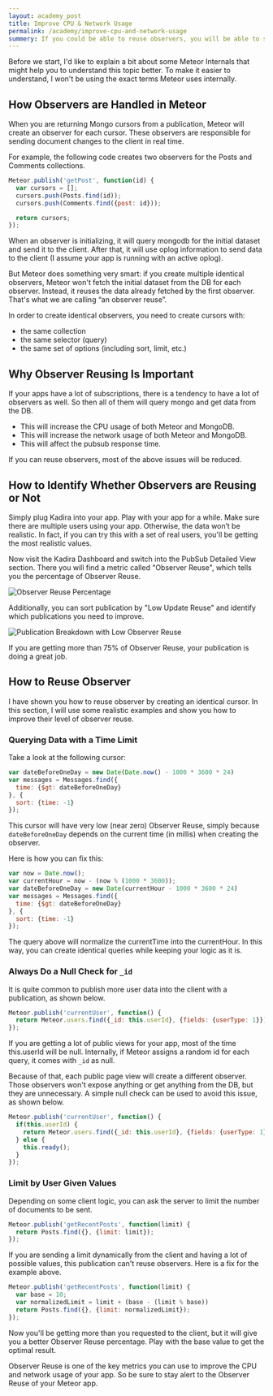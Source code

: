 ```yaml
---
layout: academy_post
title: Improve CPU & Network Usage
permalink: /academy/improve-cpu-and-network-usage
summery: If you could be able to reuse observers, you will be able to save higher CPU and Network Utilization. First understand the concept and apply into your app.
---
```


Before we start, I'd like to explain a bit about some Meteor Internals that might help you to understand this topic better. To make it easier to understand, I won't be using the exact terms Meteor uses internally.

## How Observers are Handled in Meteor

When you are returning Mongo cursors from a publication, Meteor will create an observer for each cursor. These observers are responsible for sending document changes to the client in real time.

For example, the following code creates two observers for the Posts and Comments collections.

~~~js
Meteor.publish('getPost', function(id) {
  var cursors = [];
  cursors.push(Posts.find(id));
  cursors.push(Comments.find({post: id}));

  return cursors;
});
~~~

When an observer is initializing, it will query mongodb for the initial dataset and send it to the client. After that, it will use oplog information to send data to the client (I assume your app is running with an active oplog).

But Meteor does something very smart: if you create multiple identical observers, Meteor won't fetch the initial dataset from the DB for each observer. Instead, it reuses the data already fetched by the first observer. That's what we are calling “an observer reuse”.

In order to create identical observers, you need to create cursors with:

* the same collection
* the same selector (query)
* the same set of options (including sort, limit, etc.)

## Why Observer Reusing Is Important

If your apps have a lot of subscriptions, there is a tendency to have a lot of observers as well. So then all of them will query mongo and get data from the DB.

* This will increase the CPU usage of both Meteor and MongoDB.
* This will increase the network usage of both Meteor and MongoDB.
* This will affect the pubsub response time. 

If you can reuse observers, most of the above issues will be reduced.

## How to Identify Whether Observers are Reusing or Not

Simply plug Kadira into your app. Play with your app for a while. Make sure there are multiple users using your app. Otherwise, the data won’t be realistic. In fact, if you can try this with a set of real users, you'll be getting the most realistic values.

Now visit the Kadira Dashboard and switch into the PubSub Detailed View section. There you will find a metric called "Observer Reuse", which tells you the percentage of Observer Reuse.

![Observer Reuse Percentage](https://i.cloudup.com/1EJla1jrNd.png)

Additionally, you can sort publication by "Low Update Reuse" and identify which publications you need to improve.

![Publication Breakdown with Low Observer Reuse](https://i.cloudup.com/vUlCcBsBHe.png)

If you are getting more than 75% of Observer Reuse, your publication is doing a great job.

## How to Reuse Observer

I have shown you how to reuse observer by creating an identical cursor. In this section, I will use some realistic examples and show you how to improve their level of observer reuse.

### Querying Data with a Time Limit

Take a look at the following cursor:

~~~js
var dateBeforeOneDay = new Date(Date.now() - 1000 * 3600 * 24)
var messages = Messages.find({
  time: {$gt: dateBeforeOneDay}
}, {
  sort: {time: -1}
});
~~~

This cursor will have very low (near zero) Observer Reuse, simply because `dateBeforeOneDay` depends on the current time (in millis) when creating the observer.

Here is how you can fix this:

~~~js
var now = Date.now();
var currentHour = now - (now % (1000 * 3600));
var dateBeforeOneDay = new Date(currentHour - 1000 * 3600 * 24)
var messages = Messages.find({
  time: {$gt: dateBeforeOneDay}
}, {
  sort: {time: -1}
});
~~~

The query above will normalize the currentTime into the currentHour. In this way, you can create identical queries while keeping your logic as it is.

### Always Do a Null Check for `_id`

It is quite common to publish more user data into the client with a publication, as shown below.

~~~js
Meteor.publish('currentUser', function() {
  return Meteor.users.find({_id: this.userId}, {fields: {userType: 1}});
});
~~~

If you are getting a lot of public views for your app, most of the time this.userId will be null. Internally, if Meteor assigns a random id for each query, it comes with `_id` as null.

Because of that, each public page view will create a different observer. Those observers won't expose anything or get anything from the DB, but they are unnecessary. A simple null check can be used to avoid this issue, as shown below.

~~~js
Meteor.publish('currentUser', function() {
  if(this.userId) {
    return Meteor.users.find({_id: this.userId}, {fields: {userType: 1}});
  } else {
    this.ready();
  }
});
~~~

### Limit by User Given Values

Depending on some client logic, you can ask the server to limit the number of documents to be sent.

~~~js
Meteor.publish('getRecentPosts', function(limit) {
  return Posts.find({}, {limit: limit});
});
~~~

If you are sending a limit dynamically from the client and having a lot of possible values, this publication can't reuse observers. Here is a fix for the example above.

~~~js
Meteor.publish('getRecentPosts', function(limit) {
  var base = 10;
  var normalizedLimit = limit + (base - (limit % base))
  return Posts.find({}, {limit: normalizedLimit});
});
~~~

Now you'll be getting more than you requested to the client, but it will give you a better Observer Reuse percentage. Play with the base value to get the optimal result.

Observer Reuse is one of the key metrics you can use to improve the CPU and network usage of your app. So be sure to stay alert to the Observer Reuse of your Meteor app.

